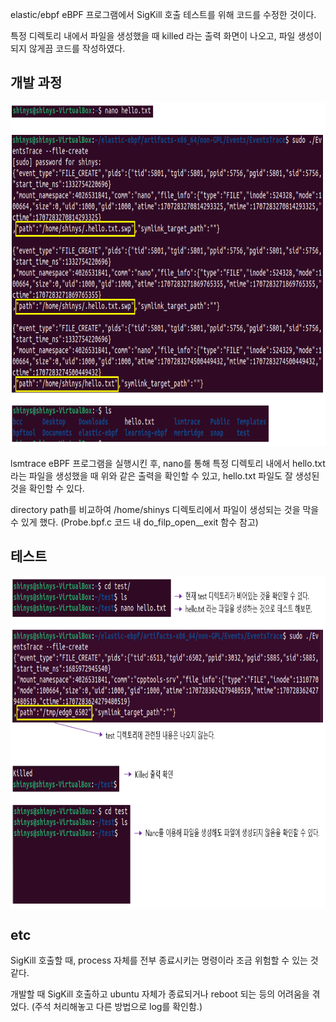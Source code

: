elastic/ebpf eBPF 프로그램에서 SigKill 호출 테스트를 위해 코드를 수정한 것이다.

특정 디렉토리 내에서 파일을 생성했을 때 killed 라는 출력 화면이 나오고, 파일 생성이 되지 않게끔 코드를 작성하였다.



## 개발 과정

<img src="../../../.picture/elastic-sigkill-개발과정.png" height=550 />

lsmtrace eBPF 프로그램을 실행시킨 후, 
nano를 통해 특정 디렉토리 내에서 hello.txt 라는 파일을 생성했을 때 위와 같은 출력을 확인할 수 있고, hello.txt 파일도 잘 생성된 것을 확인할 수 있다.

directory path를 비교하여 /home/shinys 디렉토리에서 파일이 생성되는 것을 막을 수 있게 했다.
(Probe.bpf.c 코드 내 do_filp_open__exit 함수 참고)

## 테스트

<img src="../../../.picture/elastic-sigkill-출력화면.png" height=530/>



## etc

SigKill 호출할 때, process 자체를 전부 종료시키는 명령이라 조금 위험할 수 있는 것 같다.

개발할 때 SigKill 호출하고 ubuntu 자체가 종료되거나 reboot 되는 등의 어려움을 겪었다. (주석 처리해놓고 다른 방법으로 log를 확인함.)
